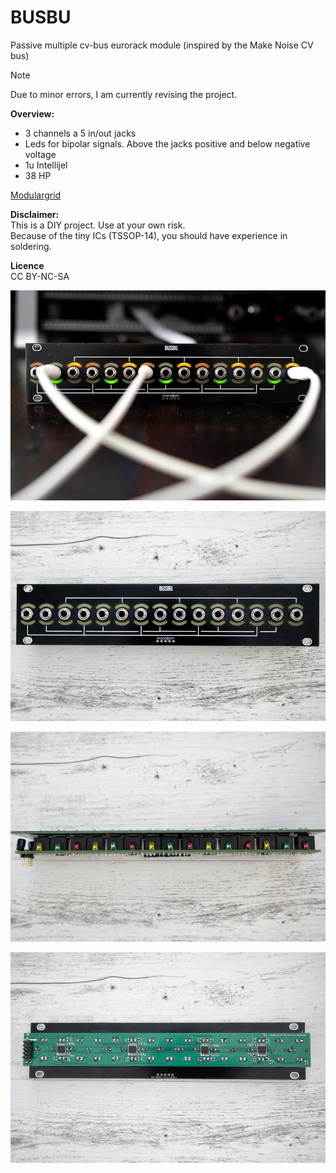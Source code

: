 # BUSBU
Passive multiple cv-bus eurorack module (inspired by the Make Noise CV bus)

> [!NOTE]  
> Due to minor errors, I am currently revising the project.


<b>Overview:</b>
* 3 channels a 5 in/out jacks
* Leds for bipolar signals. Above the jacks positive and below negative voltage
* 1u Intellijel
* 38 HP

[Modulargrid](https://www.modulargrid.net/e/other-unknown-busbu)


<b>Disclaimer:</b><br> 
This is a DIY project. Use at your own risk.<br>
Because of the tiny ICs (TSSOP-14), you should have experience in soldering.

<b>Licence</b><br>
CC BY-NC-SA 

![maasijam busbu img1](images/DSC00717-1.jpg)

![maasijam busbu img2](images/DSC00718-2.jpg)

![maasijam busbu img3](images/DSC00719-3.jpg)

![maasijam busbu img4](images/DSC00720-4.jpg)
